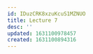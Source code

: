 ```yaml
---
id: IDuzCRK8xzuKcuS1MZNUO
title: Lecture 7
desc: ''
updated: 1631100978457
created: 1631100894316
---
```




